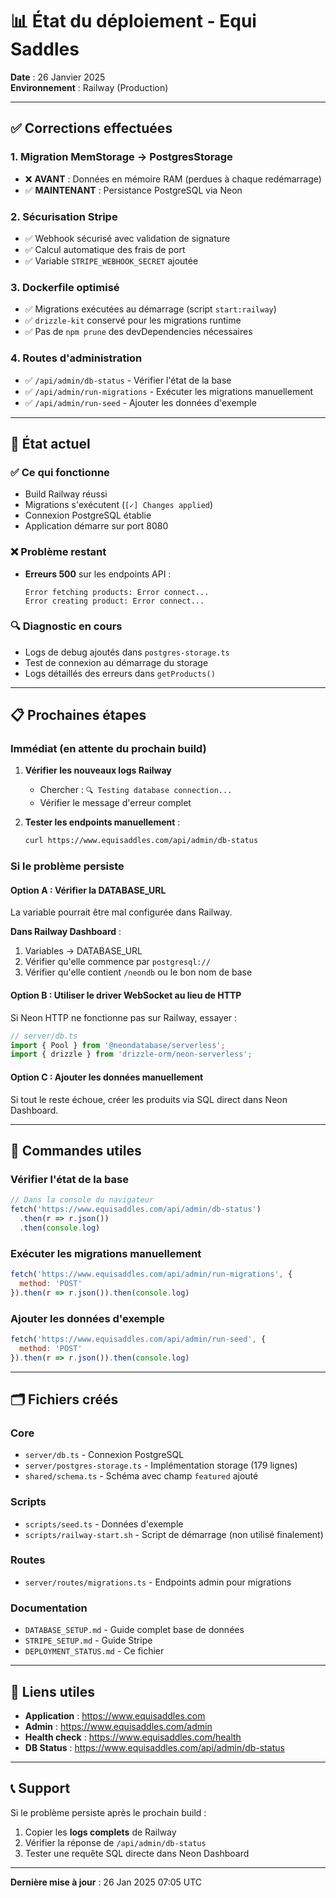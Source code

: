 # 📊 État du déploiement - Equi Saddles

**Date** : 26 Janvier 2025  
**Environnement** : Railway (Production)

---

## ✅ Corrections effectuées

### 1. Migration MemStorage → PostgresStorage
- ❌ **AVANT** : Données en mémoire RAM (perdues à chaque redémarrage)
- ✅ **MAINTENANT** : Persistance PostgreSQL via Neon

### 2. Sécurisation Stripe
- ✅ Webhook sécurisé avec validation de signature
- ✅ Calcul automatique des frais de port
- ✅ Variable `STRIPE_WEBHOOK_SECRET` ajoutée

### 3. Dockerfile optimisé
- ✅ Migrations exécutées au démarrage (script `start:railway`)
- ✅ `drizzle-kit` conservé pour les migrations runtime
- ✅ Pas de `npm prune` des devDependencies nécessaires

### 4. Routes d'administration
- ✅ `/api/admin/db-status` - Vérifier l'état de la base
- ✅ `/api/admin/run-migrations` - Exécuter les migrations manuellement
- ✅ `/api/admin/run-seed` - Ajouter les données d'exemple

---

## 🔧 État actuel

### ✅ Ce qui fonctionne
- Build Railway réussi
- Migrations s'exécutent (`[✓] Changes applied`)
- Connexion PostgreSQL établie
- Application démarre sur port 8080

### ❌ Problème restant
- **Erreurs 500** sur les endpoints API :
  ```
  Error fetching products: Error connect...
  Error creating product: Error connect...
  ```

### 🔍 Diagnostic en cours
- Logs de debug ajoutés dans `postgres-storage.ts`
- Test de connexion au démarrage du storage
- Logs détaillés des erreurs dans `getProducts()`

---

## 📋 Prochaines étapes

### Immédiat (en attente du prochain build)
1. **Vérifier les nouveaux logs Railway**
   - Chercher : `🔍 Testing database connection...`
   - Vérifier le message d'erreur complet

2. **Tester les endpoints manuellement** :
   ```bash
   curl https://www.equisaddles.com/api/admin/db-status
   ```

### Si le problème persiste

#### Option A : Vérifier la DATABASE_URL
La variable pourrait être mal configurée dans Railway.

**Dans Railway Dashboard** :
1. Variables → DATABASE_URL
2. Vérifier qu'elle commence par `postgresql://`
3. Vérifier qu'elle contient `/neondb` ou le bon nom de base

#### Option B : Utiliser le driver WebSocket au lieu de HTTP
Si Neon HTTP ne fonctionne pas sur Railway, essayer :
```typescript
// server/db.ts
import { Pool } from '@neondatabase/serverless';
import { drizzle } from 'drizzle-orm/neon-serverless';
```

#### Option C : Ajouter les données manuellement
Si tout le reste échoue, créer les produits via SQL direct dans Neon Dashboard.

---

## 📝 Commandes utiles

### Vérifier l'état de la base
```javascript
// Dans la console du navigateur
fetch('https://www.equisaddles.com/api/admin/db-status')
  .then(r => r.json())
  .then(console.log)
```

### Exécuter les migrations manuellement
```javascript
fetch('https://www.equisaddles.com/api/admin/run-migrations', {
  method: 'POST'
}).then(r => r.json()).then(console.log)
```

### Ajouter les données d'exemple
```javascript
fetch('https://www.equisaddles.com/api/admin/run-seed', {
  method: 'POST'
}).then(r => r.json()).then(console.log)
```

---

## 🗂️ Fichiers créés

### Core
- `server/db.ts` - Connexion PostgreSQL
- `server/postgres-storage.ts` - Implémentation storage (179 lignes)
- `shared/schema.ts` - Schéma avec champ `featured` ajouté

### Scripts
- `scripts/seed.ts` - Données d'exemple
- `scripts/railway-start.sh` - Script de démarrage (non utilisé finalement)

### Routes
- `server/routes/migrations.ts` - Endpoints admin pour migrations

### Documentation
- `DATABASE_SETUP.md` - Guide complet base de données
- `STRIPE_SETUP.md` - Guide Stripe
- `DEPLOYMENT_STATUS.md` - Ce fichier

---

## 🔗 Liens utiles

- **Application** : https://www.equisaddles.com
- **Admin** : https://www.equisaddles.com/admin
- **Health check** : https://www.equisaddles.com/health
- **DB Status** : https://www.equisaddles.com/api/admin/db-status

---

## 📞 Support

Si le problème persiste après le prochain build :
1. Copier les **logs complets** de Railway
2. Vérifier la réponse de `/api/admin/db-status`
3. Tester une requête SQL directe dans Neon Dashboard

---

**Dernière mise à jour** : 26 Jan 2025 07:05 UTC
